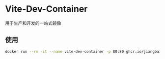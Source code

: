 # Vite-Dev-Container

用于生产和开发的一站式镜像

## 使用

```bash
docker run --rm -it --name vite-dev-container -p 80:80 ghcr.io/jiangbaihe/vite-dev-container
```
